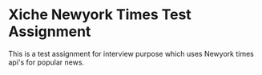 # Xiche Newyork Times Test Assignment
 This is a test assignment for interview purpose which uses Newyork times api's for popular news.
